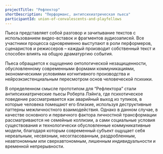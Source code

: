 ```yaml
---
projectTitle: "Рефлектор"
shortDescription: "Перформанс, антипсихиатрическая пьеса"
participantId: union-of-convalescents-and-playfellows
---
```


Пьеса представляет собой разговор и зачитывание текстов с использованием видео-вставок и фрагментов аудиозаписей. Все участники процесса одновременно выступают в роли перформеров, сценаристов и режиссеров – каждый производит собственный текст и способен влиять на общую драматургию события.

Пьеса обращается к ощущению онтологической незащищенности, обусловленному современными формами коммуникациями, экономическими условиями когнитивного производства и нейроэкзистенциальным пересмотром основ человеческой психики.

В определенном смысле прототипом для “Рефлектора” стали антипсихиатрические пьесы Роберта Лэйнга, где психотическое поведение рассматривается как аварийный выход из тупиков, в которые человека помещают его близкие, используя деструктивные паттерны межличностного взаимодействия. Однако в данном случае, в качестве основного и первичного фактора личностной трансформации рассматриваются не семейные коллизии, а сами социальные условия существования и технологически обусловленные коммуникативные модели, благодаря которым современный субъект ощущает себя нереальным, несвязным, несогласованным, раздробленным, неавтономным или сверхавтономным, лишенным индивидуальности и временной непрерывности.
